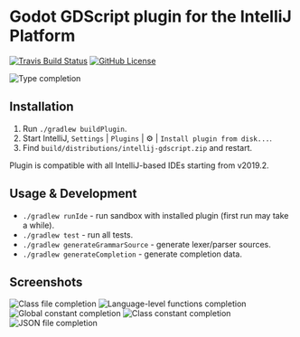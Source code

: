 # Godot GDScript plugin for the IntelliJ Platform

[![Travis Build Status][build-badge]][build-url] [![GitHub License][license-badge]][license-url]

![Type completion](https://i.imgur.com/502twEt.png)

## Installation

1. Run `./gradlew buildPlugin`.
2. Start IntelliJ, `Settings` | `Plugins` | :gear: | `Install plugin from disk...`.
3. Find `build/distributions/intellij-gdscript.zip` and restart.

Plugin is compatible with all IntelliJ-based IDEs starting from v2019.2.

## Usage & Development

* `./gradlew runIde` - run sandbox with installed plugin (first run may take a while).
* `./gradlew test` - run all tests.
* `./gradlew generateGrammarSource` - generate lexer/parser sources.
* `./gradlew generateCompletion` - generate completion data.

## Screenshots

![Class file completion](https://i.imgur.com/y5HJXxS.png)
![Language-level functions completion](https://i.imgur.com/rD7deeO.png)
![Global constant completion](https://i.imgur.com/i2UYKFc.png)
![Class constant completion](https://i.imgur.com/UQG7NoZ.png)
![JSON file completion](https://i.imgur.com/vDtcev8.png)

[build-badge]: https://travis-ci.org/exigow/intellij-gdscript.svg?branch=master
[build-url]: https://travis-ci.org/exigow/intellij-gdscript?branch=master
[license-badge]: https://img.shields.io/github/license/exigow/intellij-gdscript?branch=master
[license-url]: https://github.com/exigow/intellij-gdscript/blob/master/license
